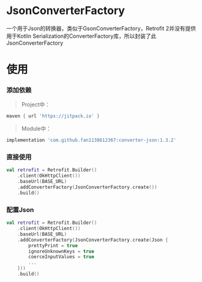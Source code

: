 # JsonConverterFactory
一个用于Json的转换器，类似于GsonConverterFactory，Retrofit 2并没有提供用于Kotlin Serialization的ConverterFactory库，所以封装了此JsonConverterFactory

# 使用

### 添加依赖

> Project中：

```groovy
maven { url 'https://jitpack.io' }
```

> Module中：

```groovy
implementation 'com.github.fan1138612367:converter-json:1.3.2'
```

### 直接使用

```kotlin
val retrofit = Retrofit.Builder()
    .client(OkHttpClient())
    .baseUrl(BASE_URL)
    .addConverterFactory(JsonConverterFactory.create())
    .build()
```

### 配置Json

```kotlin
val retrofit = Retrofit.Builder()
    .client(OkHttpClient())
    .baseUrl(BASE_URL)
    .addConverterFactory(JsonConverterFactory.create(Json {
        prettyPrint = true
        ignoreUnknownKeys = true
        coerceInputValues = true
        ...
    }))
    .build()
```
